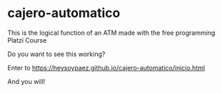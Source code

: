 # cajero-automatico
This is the logical function of an ATM made with the free programming Platzi Course

Do you want to see this working?

Enter to https://heysoypaez.github.io/cajero-automatico/inicio.html

And you will!
